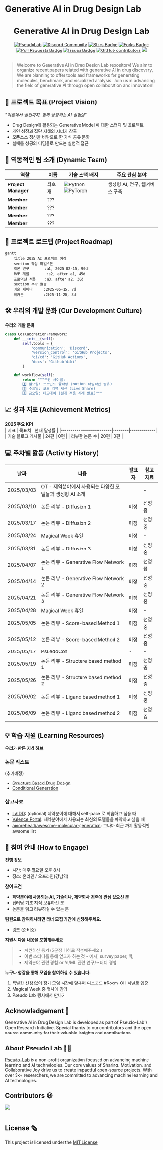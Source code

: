 # Generative AI in Drug Design Lab

<h1 align="center"> Generative AI in Drug Design Lab </h1>

<div align="center">
<a href="https://pseudo-lab.com"><img src="https://img.shields.io/badge/PseudoLab-S10-3776AB" alt="PseudoLab"/></a>
<a href="https://discord.gg/EPurkHVtp2"><img src="https://img.shields.io/badge/Discord-BF40BF" alt="Discord Community"/></a>
<a href="https://github.com/Pseudo-Lab/GenAIDD/stargazers"><img src="https://img.shields.io/github/stars/Pseudo-Lab/GenAIDD" alt="Stars Badge"/></a>
<a href="https://github.com/Pseudo-Lab/GenAIDD/network/members"><img src="https://img.shields.io/github/forks/Pseudo-Lab/GenAIDD" alt="Forks Badge"/></a>
<a href="https://github.com/Pseudo-Lab/GenAIDD/pulls"><img src="https://img.shields.io/github/issues-pr/Pseudo-Lab/GenAIDD" alt="Pull Requests Badge"/></a>
<a href="https://github.com/Pseudo-Lab/GenAIDD/issues"><img src="https://img.shields.io/github/issues/Pseudo-Lab/GenAIDD" alt="Issues Badge"/></a>
<a href="https://github.com/Pseudo-Lab/GenAIDD/graphs/contributors"><img alt="GitHub contributors" src="https://img.shields.io/github/contributors/Pseudo-Lab/GenAIDD?color=2b9348"></a>
<a href="https://hits.seeyoufarm.com"><img src="https://hits.seeyoufarm.com/api/count/incr/badge.svg?url=https%3A%2F%2Fgithub.com%2Fpseudo-lab%2FGenAIDD&count_bg=%2379C83D&title_bg=%23555555&icon=&icon_color=%23E7E7E7&title=hits&edge_flat=false"/></a>
</div>
<br>

<!-- sheilds: https://shields.io/ -->
<!-- hits badge: https://hits.seeyoufarm.com/ -->

> Welcome to  Generative AI in Drug Design Lab repository! We aim to organize recent papers related with generative AI in drug discovery, We are planning to offer tools and frameworks for generating molecules, benchmark, and visualized analysis. Join us in advancing the field of generative AI through open collaboration and innovation!

## 🌟 프로젝트 목표 (Project Vision)
_"이론에서 실전까지, 함께 성장하는 AI 실험실"_  
- Drug Design에 활용되는 Generative Model 에 대한 스터디 및 프로젝트
- 개인 성장과 집단 지혜의 시너지 창출
- 오픈소스 정신을 바탕으로 한 지식 공유 문화
- 실패를 성공의 디딤돌로 만드는 실험적 접근


## 🧑 역동적인 팀 소개 (Dynamic Team)

| 역할          | 이름 |  기술 스택 배지                                                                 | 주요 관심 분야                          |
|---------------|------|-----------------------------------------------------------------------|----------------------------------------|
| **Project Manager** | 최호재 | ![Python](https://img.shields.io/badge/Python-Expert-3776AB) ![PyTorch](https://img.shields.io/badge/PyTorch-EE4C2C) | 생성형 AI, 연구, 웹서비스 구축             |
| **Member** | ??? |  |                   |
| **Member** | ??? |  |                   |
| **Member** | ??? |  |                   |
| **Member** | ??? |  |                   |


## 🚀 프로젝트 로드맵 (Project Roadmap)
```mermaid
gantt
    title 2025 AI 프로젝트 여정
    section 핵심 마일스톤
    이론 연구       :a1, 2025-02-15, 90d
    MVP 개발        :a2, after a1, 45d
    프로덕션 적용    :a3, after a2, 30d
    section 부가 활동
    기술 세미나     :2025-05-15, 7d
    해커톤         :2025-11-20, 3d
```


## 🛠️ 우리의 개발 문화 (Our Development Culture)
**우리의 개발 문화**  
```python
class CollaborationFramework:
    def __init__(self):
        self.tools = {
            'communication': 'Discord',
            'version_control': 'GitHub Projects',
            'ci/cd': 'GitHub Actions',
            'docs': 'Github Wiki'
        }
    
    def workflow(self):
        return """주간 사이클:
        1️⃣ 월요일: 스프린트 플래닝 (Notion 타임라인 공유)
        2️⃣ 수요일: 코드 리뷰 세션 (Live Share)
        3️⃣ 금요일: 데모데이 (실제 적용 사례 발표)"""
```


## 📈 성과 지표 (Achievement Metrics)
**2025 주요 KPI**  
| 지표                     | 목표치 | 현재 달성률 |
|--------------------------|--------|-------------|
| 기술 블로그 게시물       | 24편   | 0편        |
| 리뷰한 논문 수          | 20편   | 0편        |
<!-- | 커밋 수                  | 1,200  | 0%         | -->
<!-- | 이슈 해결률              | 95%    | 0%         |  -->
<!-- | 오픈소스 기여도          | 8회    | 0회         | -->


## 💻 주차별 활동 (Activity History)

| 날짜 | 내용 | 발표자 | 참고자료 |
| -------- | -------- | ---- | --- | 
| 2025/03/03 | OT - 제약분야에서 사용되는 다양한 모델들과 생성형 AI 소개 |     |  - |
| 2025/03/10 | 논문 리뷰 - Diffusion 1                | 미정 |  선정 중 |
| 2025/03/17 | 논문 리뷰 - Diffusion 2                | 미정 |  선정 중 |
| 2025/03/24 | Magical Week 휴일                     | 미정 |  - |
| 2025/03/31 | 논문 리뷰 - Diffusion 3                |  미정 |  선정 중 |
| 2025/04/07 | 논문 리뷰 - Generative Flow Network 1 |  미정 |  선정 중 |
| 2025/04/14 | 논문 리뷰 - Generative Flow Network 2 |  미정 |  선정 중 |
| 2025/04/21 | 논문 리뷰 - Generative Flow Network 3 |  미정 |  선정 중 |
| 2025/04/28 | Magical Week 휴일                    |  미정 |  - |
| 2025/05/05 | 논문 리뷰 - Score-based Method 1 |  미정 |  선정 중 |
| 2025/05/12 | 논문 리뷰 - Score-based Method 2 |  미정 |  선정 중 |
| 2025/05/17 | PsuedoCon |  - |  - |
| 2025/05/19 | 논문 리뷰 - Structure based method 1 |  미정 |  선정 중 |
| 2025/05/26 | 논문 리뷰 - Structure based method 2 |  미정 |  선정 중 |
| 2025/06/02 | 논문 리뷰 - Ligand based method 1 |  미정 |  선정 중 |
| 2025/06/09 | 논문 리뷰 - Ligand based method 2 |  미정 |  선정 중 |



## 💡 학습 자원 (Learning Resources)
**우리가 만든 지식 허브**  

### 논문 리스트 
(추가예정)
- [Structure Based Drug Design](references/LIST.md#SBDD)
- [Conditional Generation](references/LIST.md#Conditional_Generation)


### 참고자료
- [LAIDD](https://www.laidd.org/): (optional) 제약분야에 대해서 self-pace 로 학습하고 싶을 때
- [Valence Portal](https://portal.valencelabs.com/): 제약분야에서 사용되는 최신의 모델들을 파악하고 싶을 때
- [amorehead/awesome-molecular-generation](https://github.com/amorehead/awesome-molecular-generation): 그나마 최근 까지 활동적인 awsome list

<!--
- [AI Playbook](https://github.com/your-org/ai-playbook): 150+ 페이지의 실전 가이드
- [MLOps Pipeline Template](https://github.com/your-org/mlops-template): 재사용 가능한 인프라 코드
- [Failure Journal](https://your-org.github.io/failure-journal): 50+개의 실패 사례 분석 [31][34]
-->

## 🌱 참여 안내 (How to Engage)

**진행 정보**
- 시간: 매주 월요일 오후 8시
- 장소: 온라인 / 오프라인(강남역)

**참여 조건**
- **제약분야에 사용되는 AI, 기술이나, 제약회사 경력에 관심 있으신 분**
- 딥러닝 기초 지식 보유하신 분
- 논문을 읽고 리뷰하실 수 있는 분

**팀원으로 참여하시려면 러너 모집 기간에 신청해주세요.**  
- 링크 (준비중)  

**지원시 다음 내용을 포함해주세요**
> - 지원하신 동기 (5문장 이하로 작성해주세요.)
> - 이번 스터디를 통해 얻고자 하는 것
    - 예시) survey paper, 책, 
> - 제약분야 관련 경험 or AI/ML 관련 연구/스터디 경험

**누구나 청강을 통해 모임을 참여하실 수 있습니다.**  
1. 특별한 신청 없이 정기 모임 시간에 맞추어 디스코드 #Room-GH 채널로 입장
2. Magical Week 중 행사에 참가
3. Pseudo Lab 행사에서 만나기

## Acknowledgement 🙏

Generative AI in Drug Design Lab is developed as part of Pseudo-Lab's Open Research Initiative. Special thanks to our contributors and the open source community for their valuable insights and contributions.

## About Pseudo Lab 👋🏼</h2>

[Pseudo-Lab](https://pseudo-lab.com/) is a non-profit organization focused on advancing machine learning and AI technologies. Our core values of Sharing, Motivation, and Collaborative Joy drive us to create impactful open-source projects. With over 5k+ researchers, we are committed to advancing machine learning and AI technologies.

<h2>Contributors 😃</h2>
<a href="https://github.com/Pseudo-Lab/GenAIDD/graphs/contributors">
  <img src="https://contrib.rocks/image?repo=Pseudo-Lab/GenAIDD" />
</a>
<br><br>

<h2>License 🗞</h2>

This project is licensed under the [MIT License](https://opensource.org/licenses/MIT).
